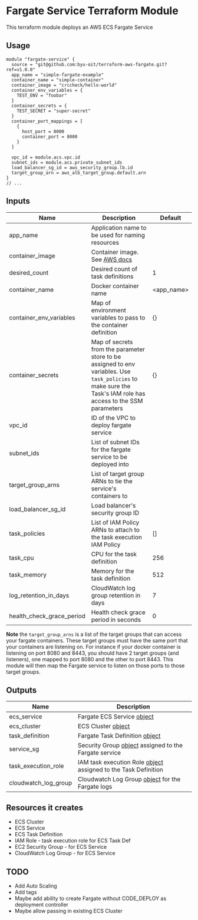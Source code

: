# Fargate Service Terraform Module

This terraform module deploys an AWS ECS Fargate Service

## Usage
```hcl
module "fargate-service" {
  source = "git@github.com:byu-oit/terraform-aws-fargate.git?ref=v1.0.0"
  app_name = "simple-fargate-example"
  container_name = "simple-container"
  container_image = "crccheck/hello-world"
  container_env_variables = {
    TEST_ENV = "foobar"
  }
  container_secrets = {
    TEST_SECRET = "super-secret"
  }
  container_port_mappings = [
    {
      host_port = 8000
      container_port = 8000
    }
  ]

  vpc_id = module.acs.vpc.id
  subnet_ids = module.acs.private_subnet_ids
  load_balancer_sg_id = aws_security_group.lb.id
  target_group_arn = aws_alb_target_group.default.arn
}
// ...
```

## Inputs

| Name | Description | Default |
| --- | --- | --- |
| app_name | Application name to be used for naming resources | |
| container_image | Container image. See [AWS docs](https://docs.aws.amazon.com/AmazonECS/latest/APIReference/API_ContainerDefinition.html#ECS-Type-ContainerDefinition-image) | |
| desired_count | Desired count of task definitions | 1 |
| container_name | Docker container name | <app_name> |
| container_env_variables | Map of environment variables to pass to the container definition | {} |
| container_secrets | Map of secrets from the parameter store to be assigned to env variables. Use `task_policies` to make sure the Task's IAM role has access to the SSM parameters | {} |
| vpc_id | ID of the VPC to deploy fargate service | |
| subnet_ids | List of subnet IDs for the fargate service to be deployed into | |
| target_group_arns | List of target group ARNs to tie the service's containers to | |
| load_balancer_sg_id | Load balancer's security group ID | |
| task_policies | List of IAM Policy ARNs to attach to the task execution IAM Policy| [] |
| task_cpu | CPU for the task definition | 256 |
| task_memory | Memory for the task definition | 512 |
| log_retention_in_days | CloudWatch log group retention in days | 7 |
| health_check_grace_period | Health check grace period in seconds | 0 |

**Note** the `target_group_arns` is a list of the target groups that can access your fargate containers. These target 
groups must have the same port that your containers are listening on. For instance if your docker container is listening
on port 8080 and 8443, you should have 2 target groups (and listeners), one mapped to port 8080 and the other to port 8443.
This module will then map the Fargate service to listen on those ports to those target groups.

## Outputs
| Name | Description |
| --- | --- |
| ecs_service | Fargate ECS Service [object](https://www.terraform.io/docs/providers/aws/r/ecs_service.html#attributes-reference) |
| ecs_cluster | ECS Cluster [object](https://www.terraform.io/docs/providers/aws/r/ecs_cluster.html#attributes-reference) |
| task_definition | Fargate Task Definition [object](https://www.terraform.io/docs/providers/aws/r/ecs_task_definition.html#attributes-reference) |
| service_sg | Security Group [object](https://www.terraform.io/docs/providers/aws/r/security_group.html#attributes-reference) assigned to the Fargate service |
| task_execution_role | IAM task execution Role [object](https://www.terraform.io/docs/providers/aws/r/ecs_task_definition.html#attributes-reference) assigned to the Task Definition |
| cloudwatch_log_group | Cloudwatch Log Group [object](https://www.terraform.io/docs/providers/aws/r/cloudwatch_log_group.html#attributes-reference) for the Fargate logs |   

## Resources it creates
* ECS Cluster
* ECS Service
* ECS Task Definition
* IAM Role - task execution role for ECS Task Def
* EC2 Security Group - for ECS Service 
* CloudWatch Log Group - for ECS Service 

## TODO
* Add Auto Scaling
* Add tags
* Maybe add ability to create Fargate without CODE_DEPLOY as deployment controller
* Maybe allow passing in existing ECS Cluster
